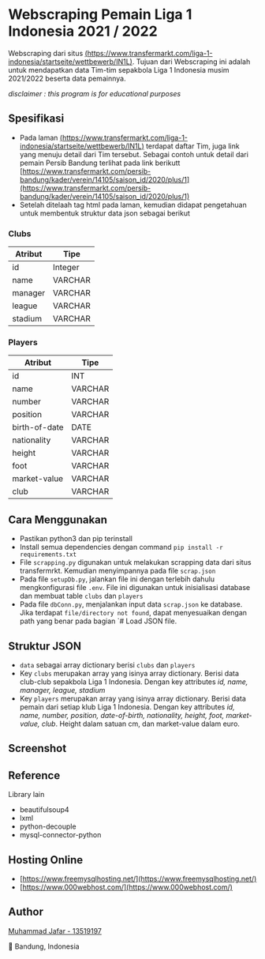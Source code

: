 # Webscraping Pemain Liga 1 Indonesia 2021 / 2022 
Webscraping dari situs [(https://www.transfermarkt.com/liga-1-indonesia/startseite/wettbewerb/IN1L)](https://www.transfermarkt.com/liga-1-indonesia/startseite/wettbewerb/IN1L).
Tujuan dari Webscraping ini adalah untuk mendapatkan data Tim-tim sepakbola Liga 1 Indonesia musim 2021/2022 beserta data pemainnya. 
 
*disclaimer : this program is for educational purposes*
## Spesifikasi
- Pada laman [(https://www.transfermarkt.com/liga-1-indonesia/startseite/wettbewerb/IN1L)](https://www.transfermarkt.com/liga-1-indonesia/startseite/wettbewerb/IN1L) terdapat daftar Tim, juga link yang menuju detail dari Tim tersebut. Sebagai contoh untuk detail dari pemain Persib Bandung terlihat pada link berikutt [https://www.transfermarkt.com/persib-bandung/kader/verein/14105/saison_id/2020/plus/1](https://www.transfermarkt.com/persib-bandung/kader/verein/14105/saison_id/2020/plus/1)
- Setelah ditelaah tag html pada laman, kemudian didapat pengetahuan untuk membentuk struktur data json sebagai berikut

### Clubs
| Atribut 	| Tipe         	|
|---------	|--------------	|
| id      	| Integer      	|
| name    	| VARCHAR      	|
| manager 	| VARCHAR      	|
| league  	| VARCHAR      	|
| stadium 	| VARCHAR      	|

### Players
| Atribut       	| Tipe    	|
|---------------	|---------	|
| id            	| INT     	|
| name          	| VARCHAR 	|
| number        	| VARCHAR 	|
| position      	| VARCHAR 	|
| birth-of-date 	| DATE    	|
| nationality   	| VARCHAR 	|
| height        	| VARCHAR 	|
| foot          	| VARCHAR 	|
| market-value  	| VARCHAR 	|
| club          	| VARCHAR 	|


## Cara Menggunakan
- Pastikan python3 dan pip terinstall
- Install semua dependencies dengan command `pip install -r requirements.txt`
- File `scrapping.py` digunakan untuk melakukan scrapping data dari situs transfermrkt. Kemudian menyimpannya pada file `scrap.json`
- Pada file `setupDb.py`, jalankan file ini dengan terlebih dahulu mengkonfigurasi file `.env`. File ini digunakan untuk inisialisasi database dan membuat table `clubs` dan `players`
- Pada file `dbConn.py`, menjalankan input data `scrap.json` ke database. Jika terdapat `file/directory not found`, dapat menyesuaikan dengan path yang benar pada bagian `# Load JSON file. 


## Struktur JSON
- `data` sebagai array dictionary berisi `clubs` dan `players`
- Key `clubs` merupakan array yang isinya array dictionary. Berisi data club-club sepakbola Liga 1 Indonesia. Dengan key attributes *id, name, manager, league, stadium*
- Key `players` merupakan array yang isinya array dictionary. Berisi data pemain dari setiap klub Liga 1 Indonesia. Dengan key attributes *id, name, number, position, date-of-birth, nationality, height, foot, market-value, club*. Height dalam satuan cm, dan market-value dalam euro. 

## Screenshot

## Reference
Library lain
- beautifulsoup4
- lxml
- python-decouple
- mysql-connector-python

## Hosting Online
- [https://www.freemysqlhosting.net/](https://www.freemysqlhosting.net/)
- [https://www.000webhost.com/](https://www.000webhost.com/)

## Author
[Muhammad Jafar - 13519197](https://github.com/mhmmdjafarg) 

📌 Bandung, Indonesia